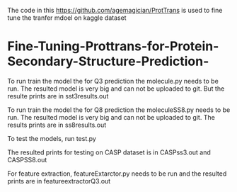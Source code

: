 The code in this https://github.com/agemagician/ProtTrans is used to fine tune the tranfer mdoel on kaggle dataset


# Fine-Tuning-Prottrans-for-Protein-Secondary-Structure-Prediction-

To run train the model the for Q3 prediction the molecule.py needs to be run. The resulted model is very big and can not be uploaded to git. But the resulte prints  are in sst3results.out

To run train the model the for Q8 prediction the moleculeSS8.py needs to be run. The resulted model is very big and can not be uploaded to git. The results prints are in ss8results.out

To test the models, run test.py 

The resulted prints for testing on CASP dataset is in CASPss3.out and CASPSS8.out

For feature extraction, featureExtarctor.py needs to be run and the resulted prints are in featureextractorQ3.out
